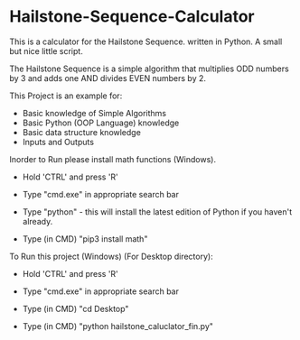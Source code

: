 # Hailstone-Sequence-Calculator

This is a calculator for the Hailstone Sequence. written in Python. A small but nice little script.

The Hailstone Sequence is a simple algorithm that multiplies ODD numbers by 3 and adds one AND divides EVEN numbers by 2. 


This Project is an example for:

- Basic knowledge of Simple Algorithms
- Basic Python (OOP Language) knowledge 
- Basic data structure knowledge
- Inputs and Outputs



Inorder to Run please install math functions (Windows).



- Hold 'CTRL' and press 'R'

- Type "cmd.exe" in appropriate search bar

- Type "python" - this will install the latest edition of Python if you haven't already.

- Type (in CMD) "pip3 install math"



To Run this project (Windows) (For Desktop directory): 



- Hold 'CTRL' and press 'R'

- Type "cmd.exe" in appropriate search bar

- Type (in CMD) "cd Desktop"

- Type (in CMD) "python hailstone_caluclator_fin.py"
